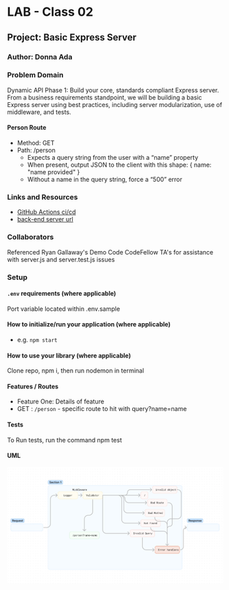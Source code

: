 # LAB - Class 02

## Project: Basic Express Server

### Author: Donna Ada

### Problem Domain  

Dynamic API Phase 1: Build your core, standards compliant Express server. From a business requirements standpoint, we will be building a basic Express server using best practices, including server modularization, use of middleware, and tests.

#### Person Route

  - Method: GET
  - Path: /person
    - Expects a query string from the user with a “name” property
    - When present, output JSON to the client with this shape: { name: "name provided" }
    - Without a name in the query string, force a “500” error

### Links and Resources

- [GitHub Actions ci/cd](https://github.com/donnaada/basic-express-server/actions) 
- [back-end server url](https://basic-express-server-curg.onrender.com)

### Collaborators

Referenced Ryan Gallaway's Demo Code
CodeFellow TA's for assistance with server.js and server.test.js issues

### Setup

#### `.env` requirements (where applicable)

Port variable located within .env.sample


#### How to initialize/run your application (where applicable)

- e.g. `npm start`

#### How to use your library (where applicable)

Clone repo, npm i, then run nodemon in terminal

#### Features / Routes

- Feature One: Details of feature
- GET : `/person` - specific route to hit with query?name=name

#### Tests

To Run tests, run the command npm test

#### UML

![Lab 2 UML](./assets/lab2-uml.png)
